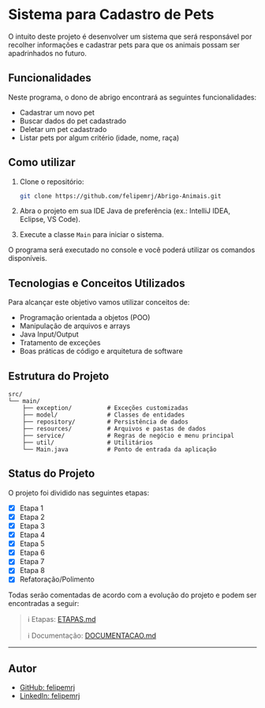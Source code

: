 # Sistema para Cadastro de Pets

O intuito deste projeto é desenvolver um sistema que será responsável por recolher informações e cadastrar pets para que os animais possam ser apadrinhados no futuro.

## Funcionalidades

Neste programa, o dono de abrigo encontrará as seguintes funcionalidades:

- Cadastrar um novo pet
- Buscar dados do pet cadastrado
- Deletar um pet cadastrado
- Listar pets por algum critério (idade, nome, raça)

## Como utilizar

1. Clone o repositório:
   ```bash
   git clone https://github.com/felipemrj/Abrigo-Animais.git
   ```

2. Abra o projeto em sua IDE Java de preferência (ex.: IntelliJ IDEA, Eclipse, VS Code).

3. Execute a classe `Main` para iniciar o sistema.

O programa será executado no console e você poderá utilizar os comandos disponíveis.

## Tecnologias e Conceitos Utilizados

Para alcançar este objetivo vamos utilizar conceitos de:

- Programação orientada a objetos (POO)
- Manipulação de arquivos e arrays
- Java Input/Output
- Tratamento de exceções
- Boas práticas de código e arquitetura de software

## Estrutura do Projeto

```
src/
└── main/
    ├── exception/          # Exceções customizadas
    ├── model/              # Classes de entidades
    ├── repository/         # Persistência de dados
    ├── resources/          # Arquivos e pastas de dados
    ├── service/            # Regras de negócio e menu principal
    ├── util/               # Utilitários
    └── Main.java           # Ponto de entrada da aplicação
```

## Status do Projeto

O projeto foi dividido nas seguintes etapas:

- [x] Etapa 1
- [x] Etapa 2
- [x] Etapa 3
- [x] Etapa 4
- [x] Etapa 5
- [x] Etapa 6
- [x] Etapa 7
- [x] Etapa 8
- [x] Refatoração/Polimento

Todas serão comentadas de acordo com a evolução do projeto e podem ser encontradas a seguir:

> :information_source: Etapas: [ETAPAS.md](ETAPAS.md)
>
> :information_source: Documentação: [DOCUMENTACAO.md](DOCUMENTACAO.md)

---

## Autor

- [GitHub: felipemrj](https://github.com/felipemrj)
- [LinkedIn: felipemrj](https://www.linkedin.com/in/felipemrj/)